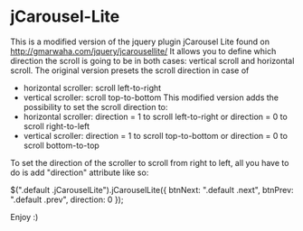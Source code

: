 jCarousel-Lite
==============

This is a modified version of the jquery plugin jCarousel Lite found on http://gmarwaha.com/jquery/jcarousellite/
It allows you to define which direction the scroll is going to be in both cases: vertical scroll and horizontal scroll.
The original version presets the scroll direction in case of 
  - horizontal scroller: scroll left-to-right
  - vertical scroller: scroll top-to-bottom
This modified version adds the possibility to set the scroll direction to:
  - horizontal scroller: direction = 1 to scroll left-to-right or direction = 0 to scroll right-to-left
  - vertical scroller: direction = 1 to scroll top-to-bottom or direction = 0 to scroll bottom-to-top

To set the direction of the scroller to scroll from right to left, all you have to do is add 
"direction" attribute like so:

  $(".default .jCarouselLite").jCarouselLite({
      btnNext: ".default .next",
      btnPrev: ".default .prev",
      direction: 0
  });

Enjoy :)
